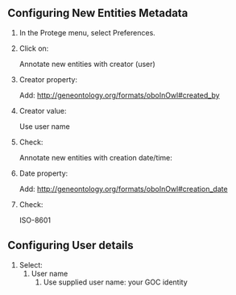 ## Configuring New Entities Metadata

1. In the Protege menu, select Preferences.

2. Click on:

    Annotate new entities with creator (user)

3. Creator property:
   
    Add: http://geneontology.org/formats/oboInOwl#created_by

4. Creator value:

    Use user name
      
5. Check:

    Annotate new entities with creation date/time:

6. Date property:

    Add: http://geneontology.org/formats/oboInOwl#creation_date

7. Check:

    ISO-8601

## Configuring User details

1. Select:
   1. User name  
      1. Use supplied user name: your GOC identity
